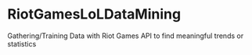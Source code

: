 # RiotGamesLoLDataMining
Gathering/Training Data with Riot Games API to find meaningful trends or statistics
